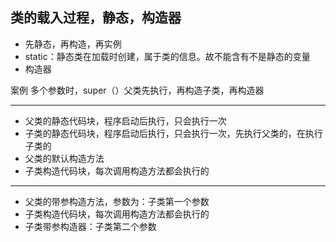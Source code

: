 ## 类的载入过程，静态，构造器
- 先静态，再构造，再实例
- static：静态类在加载时创建，属于类的信息。故不能含有不是静态的变量
- 构造器

案例
多个参数时，super（）父类先执行，再构造子类，再构造器

-----------------------------------
- 父类的静态代码块，程序启动后执行，只会执行一次
- 子类的静态代码块，程序启动后执行，只会执行一次，先执行父类的，在执行子类的
- 父类的默认构造方法
- 子类构造代码块，每次调用构造方法都会执行的
-----------------------------------
- 父类的带参构造方法，参数为：子类第一个参数
- 子类构造代码块，每次调用构造方法都会执行的
- 子类带参构造器：子类第二个参数